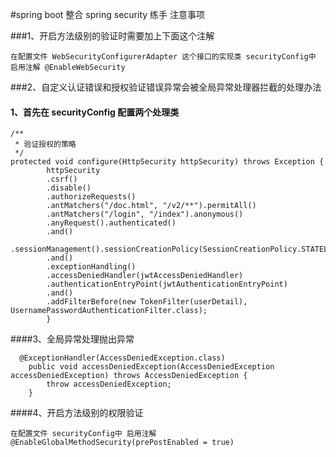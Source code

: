 #spring boot 整合 spring security 练手 注意事项

###1、开启方法级别的验证时需要加上下面这个注解
```text
在配置文件 WebSecurityConfigurerAdapter 这个接口的实现类 securityConfig中 启用注解 @EnableWebSecurity
```

###2、自定义认证错误和授权验证错误异常会被全局异常处理器拦截的处理办法
#### 1、首先在 securityConfig 配置两个处理类
```text
/**
 * 验证授权的策略
 */
protected void configure(HttpSecurity httpSecurity) throws Exception {
        httpSecurity
        .csrf()
        .disable()
        .authorizeRequests()
        .antMatchers("/doc.html", "/v2/**").permitAll()
        .antMatchers("/login", "/index").anonymous()
        .anyRequest().authenticated()
        .and()
        .sessionManagement().sessionCreationPolicy(SessionCreationPolicy.STATELESS)
        .and()
        .exceptionHandling()
        .accessDeniedHandler(jwtAccessDeniedHandler)
        .authenticationEntryPoint(jwtAuthenticationEntryPoint)
        .and()
        .addFilterBefore(new TokenFilter(userDetail), UsernamePasswordAuthenticationFilter.class);
        }
```
####3、全局异常处理抛出异常
```text
  @ExceptionHandler(AccessDeniedException.class)
    public void accessDeniedException(AccessDeniedException accessDeniedException) throws AccessDeniedException {
        throw accessDeniedException;
    }
```
####4、开启方法级别的权限验证
```text
在配置文件 securityConfig中 启用注解 @EnableGlobalMethodSecurity(prePostEnabled = true)
```